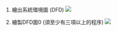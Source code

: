 1. 繪出系統環境圖 (DFD)
   ![](https://user-images.githubusercontent.com/113968282/199014143-0d43f59d-47d0-4137-bd76-7751cbda361b.png)






2. 繪製DFD圖0 (須至少有三項以上的程序)
   ![](https://user-images.githubusercontent.com/113968282/199014162-4a505fa7-d37b-4617-aa9a-aa126ca52610.png)

